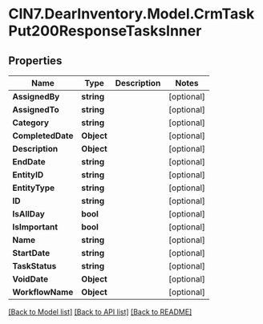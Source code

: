 # CIN7.DearInventory.Model.CrmTaskPut200ResponseTasksInner

## Properties

| Name              | Type       | Description | Notes      |
| ----------------- | ---------- | ----------- | ---------- |
| **AssignedBy**    | **string** |             | [optional] |
| **AssignedTo**    | **string** |             | [optional] |
| **Category**      | **string** |             | [optional] |
| **CompletedDate** | **Object** |             | [optional] |
| **Description**   | **Object** |             | [optional] |
| **EndDate**       | **string** |             | [optional] |
| **EntityID**      | **string** |             | [optional] |
| **EntityType**    | **string** |             | [optional] |
| **ID**            | **string** |             | [optional] |
| **IsAllDay**      | **bool**   |             | [optional] |
| **IsImportant**   | **bool**   |             | [optional] |
| **Name**          | **string** |             | [optional] |
| **StartDate**     | **string** |             | [optional] |
| **TaskStatus**    | **string** |             | [optional] |
| **VoidDate**      | **Object** |             | [optional] |
| **WorkflowName**  | **Object** |             | [optional] |

[[Back to Model list]](../README.md#documentation-for-models) [[Back to API list]](../README.md#documentation-for-api-endpoints) [[Back to README]](../README.md)

